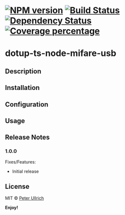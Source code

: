 # [![NPM version][npm-image]][npm-url] [![Build Status][travis-image]][travis-url] [![Dependency Status][daviddm-image]][daviddm-url] [![Coverage percentage][coveralls-image]][coveralls-url]

# dotup-ts-node-mifare-usb

## Description

## Installation

## Configuration

## Usage

## Release Notes
### 1.0.0

Fixes/Features:
- Initial release

## License

MIT © [Peter Ullrich](https://github.com/dotupNET/)

**Enjoy!**

[npm-image]: https://badge.fury.io/js/dotup-ts-node-mifare-usb.svg
[npm-url]: https://npmjs.org/package/dotup-ts-node-mifare-usb
[travis-image]: https://travis-ci.org/dotupNET/dotup-ts-node-mifare-usb.svg?branch=master
[travis-url]: https://travis-ci.org/dotupNET/dotup-ts-node-mifare-usb
[daviddm-image]: https://david-dm.org/dotupNET/dotup-ts-node-mifare-usb.svg?theme=shields.io
[daviddm-url]: https://david-dm.org/dotupNET/dotup-ts-node-mifare-usb
[coveralls-image]: https://coveralls.io/repos/dotupNET/dotup-ts-node-mifare-usb/badge.svg
[coveralls-url]: https://coveralls.io/r/dotupNET/dotup-ts-node-mifare-usb
